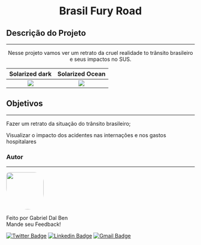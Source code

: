 <h1 align="center">Brasil Fury Road</h1>


## Descrição do Projeto
---
<p align="center">Nesse projeto vamos ver um retrato da cruel realidade to trânsito brasileiro e seus impactos no SUS.</p>


Solarized dark             |  Solarized Ocean
:-------------------------:|:-------------------------:
![](![image](https://user-images.githubusercontent.com/16099477/120081374-ba1b2a00-c093-11eb-8691-213db6b570bc.png))  |  ![](https://lh5.googleusercontent.com/cSMRQ0gd81ZKFJFC_e9r8k-hJ1DN1cCPoEOvEGd2KHWCQl_53tODIpVYnPPhrnBVlR6g7Yq2zoX8oS38kBLn1brcztGzf27xKUc6WnCPiigzHqJM-eYhQY9y9DqqODj1GEXtBOXm)



## Objetivos
---
<p align="left"> Fazer um retrato da situação do trânsito brasileiro;

Visualizar o impacto dos acidentes nas internações e nos gastos hospitalares</p>








### Autor
---

 <img style="border-radius:  10% 30% 50% 70%;" src="https://avatars3.githubusercontent.com/u/16099477?s=400&u=9c91a633df96d3a8907f7a12ba7e2dade0482c72&v=4" width="100px;" alt=""/>
 <br />
 
Feito por Gabriel Dal Ben
<br />
Mande seu Feedback!

[![Twitter Badge](https://img.shields.io/badge/-@gabriel_bd-1ca0f1?style=flat-square&labelColor=1ca0f1&logo=twitter&logoColor=white&link=https://twitter.com/gabriel_bd)](https://twitter.com/gabriel_bd) [![Linkedin Badge](https://img.shields.io/badge/-Gabriel-blue?style=flat-square&logo=Linkedin&logoColor=white&link=https://www.linkedin.com/in/gabrieldalben/)](www.linkedin.com/in/gabrieldalben/) 
[![Gmail Badge](https://img.shields.io/badge/-gbdalbem.26@gmail.com-c14438?style=flat-square&logo=Gmail&logoColor=white&link=mailto:gbdalbem.26@gmail.com)](mailto:gbdalbem.26@gmail.com)
